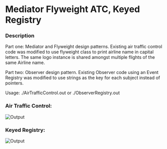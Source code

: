 # Mediator Flyweight ATC, Keyed Registry
### Description
Part one: Mediator and Flyweight design patterns. Existing air traffic control code was modified to use flyweight class to print airline name in capital letters. The same
logo instance is shared amongst multiple flights of the same Airline name.

Part two: Observer design pattern. Existing Observer code using an Event Registry was modified to use strings as the key for each subject instead of pointers.

Usage: ./AirTrafficControl.out or ./ObserverRegistry.out

### Air Traffic Control:

![Output](https://i.imgur.com/plDlvVj.png)

### Keyed Registry:

![Output](https://i.imgur.com/ZDVNI9x.png)

